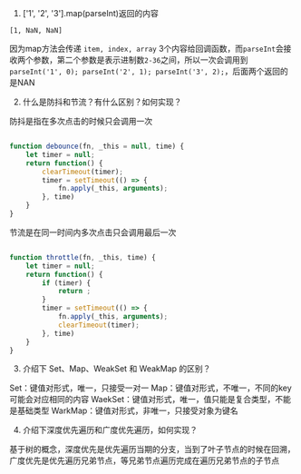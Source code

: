 1. ['1', '2', '3'].map(parseInt)返回的内容

`[1, NaN, NaN]`

因为map方法会传递 `item, index, array` 3个内容给回调函数，而`parseInt`会接收两个参数，第二个参数是表示进制数`2-36`之间，所以一次会调用到`parseInt('1', 0); parseInt('2', 1); parseInt('3', 2);`，后面两个返回的是NAN

2. 什么是防抖和节流？有什么区别？如何实现？

防抖是指在多次点击的时候只会调用一次

```javascript

function debounce(fn, _this = null, time) {
    let timer = null;
    return function() {
        clearTimeout(timer);
        timer = setTimeout(() => {
            fn.apply(_this, arguments);
        }, time)
    }
}

```

节流是在同一时间内多次点击只会调用最后一次

```javascript

function throttle(fn, _this, time) {
    let timer = null;
    return function() {
        if (timer) {
            return ;
        }
        timer = setTimeout(() => {
            fn.apply(_this, arguments);
            clearTimeout(timer);
        }, time)
    }
}
```

3. 介绍下 Set、Map、WeakSet 和 WeakMap 的区别？

Set：键值对形式，唯一，只接受一对一
Map：键值对形式，不唯一，不同的key可能会对应相同的内容
WaekSet：键值对形式，唯一，值只能是复合类型，不能是基础类型
WarkMap：键值对形式，非唯一，只接受对象为键名

4. 介绍下深度优先遍历和广度优先遍历，如何实现？

基于树的概念，深度优先是优先遍历当期的分支，当到了叶子节点的时候在回溯，广度优先是优先遍历兄弟节点，等兄弟节点遍历完成在遍历兄弟节点的子节点

